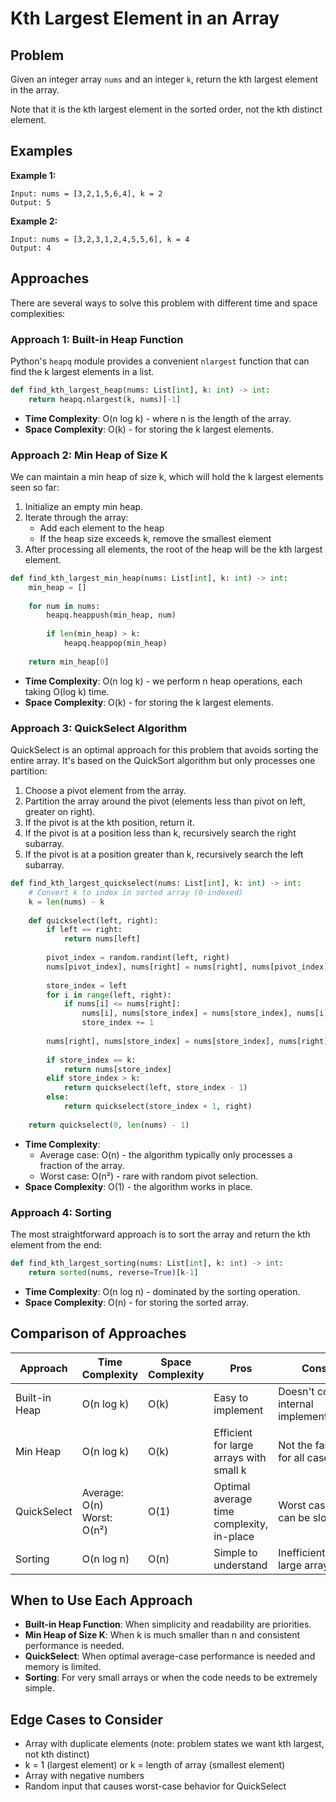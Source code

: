 # Kth Largest Element in an Array

## Problem

Given an integer array `nums` and an integer `k`, return the kth largest element in the array.

Note that it is the kth largest element in the sorted order, not the kth distinct element.

## Examples

**Example 1:**
```
Input: nums = [3,2,1,5,6,4], k = 2
Output: 5
```

**Example 2:**
```
Input: nums = [3,2,3,1,2,4,5,5,6], k = 4
Output: 4
```

## Approaches

There are several ways to solve this problem with different time and space complexities:

### Approach 1: Built-in Heap Function

Python's `heapq` module provides a convenient `nlargest` function that can find the k largest elements in a list.

```python
def find_kth_largest_heap(nums: List[int], k: int) -> int:
    return heapq.nlargest(k, nums)[-1]
```

- **Time Complexity**: O(n log k) - where n is the length of the array.
- **Space Complexity**: O(k) - for storing the k largest elements.

### Approach 2: Min Heap of Size K

We can maintain a min heap of size k, which will hold the k largest elements seen so far:

1. Initialize an empty min heap.
2. Iterate through the array:
   - Add each element to the heap
   - If the heap size exceeds k, remove the smallest element
3. After processing all elements, the root of the heap will be the kth largest element.

```python
def find_kth_largest_min_heap(nums: List[int], k: int) -> int:
    min_heap = []
    
    for num in nums:
        heapq.heappush(min_heap, num)
        
        if len(min_heap) > k:
            heapq.heappop(min_heap)
    
    return min_heap[0]
```

- **Time Complexity**: O(n log k) - we perform n heap operations, each taking O(log k) time.
- **Space Complexity**: O(k) - for storing the k largest elements.

### Approach 3: QuickSelect Algorithm

QuickSelect is an optimal approach for this problem that avoids sorting the entire array. It's based on the QuickSort algorithm but only processes one partition:

1. Choose a pivot element from the array.
2. Partition the array around the pivot (elements less than pivot on left, greater on right).
3. If the pivot is at the kth position, return it.
4. If the pivot is at a position less than k, recursively search the right subarray.
5. If the pivot is at a position greater than k, recursively search the left subarray.

```python
def find_kth_largest_quickselect(nums: List[int], k: int) -> int:
    # Convert k to index in sorted array (0-indexed)
    k = len(nums) - k
    
    def quickselect(left, right):
        if left == right:
            return nums[left]
        
        pivot_index = random.randint(left, right)
        nums[pivot_index], nums[right] = nums[right], nums[pivot_index]
        
        store_index = left
        for i in range(left, right):
            if nums[i] <= nums[right]:
                nums[i], nums[store_index] = nums[store_index], nums[i]
                store_index += 1
        
        nums[right], nums[store_index] = nums[store_index], nums[right]
        
        if store_index == k:
            return nums[store_index]
        elif store_index > k:
            return quickselect(left, store_index - 1)
        else:
            return quickselect(store_index + 1, right)
    
    return quickselect(0, len(nums) - 1)
```

- **Time Complexity**: 
  - Average case: O(n) - the algorithm typically only processes a fraction of the array.
  - Worst case: O(n²) - rare with random pivot selection.
- **Space Complexity**: O(1) - the algorithm works in place.

### Approach 4: Sorting

The most straightforward approach is to sort the array and return the kth element from the end:

```python
def find_kth_largest_sorting(nums: List[int], k: int) -> int:
    return sorted(nums, reverse=True)[k-1]
```

- **Time Complexity**: O(n log n) - dominated by the sorting operation.
- **Space Complexity**: O(n) - for storing the sorted array.

## Comparison of Approaches

| Approach | Time Complexity | Space Complexity | Pros | Cons |
|----------|-----------------|------------------|------|------|
| Built-in Heap | O(n log k) | O(k) | Easy to implement | Doesn't control internal implementation |
| Min Heap | O(n log k) | O(k) | Efficient for large arrays with small k | Not the fastest for all cases |
| QuickSelect | Average: O(n) <br> Worst: O(n²) | O(1) | Optimal average time complexity, in-place | Worst case can be slow |
| Sorting | O(n log n) | O(n) | Simple to understand | Inefficient for large arrays |

## When to Use Each Approach

- **Built-in Heap Function**: When simplicity and readability are priorities.
- **Min Heap of Size K**: When k is much smaller than n and consistent performance is needed.
- **QuickSelect**: When optimal average-case performance is needed and memory is limited.
- **Sorting**: For very small arrays or when the code needs to be extremely simple.

## Edge Cases to Consider

- Array with duplicate elements (note: problem states we want kth largest, not kth distinct)
- k = 1 (largest element) or k = length of array (smallest element)
- Array with negative numbers
- Random input that causes worst-case behavior for QuickSelect 